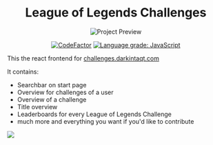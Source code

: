 <div align="center">
  <h1>League of Legends Challenges</h1>

![Project Preview](https://lolcdn.darkintaqt.com/cdn/challenge-preview.png "Project Preview")
  
[![CodeFactor](https://www.codefactor.io/repository/github/darkintaqt/challenges/badge)](https://www.codefactor.io/repository/github/darkintaqt/challenges)
[![Language grade: JavaScript](https://img.shields.io/lgtm/grade/javascript/g/DarkIntaqt/challenges.svg?logo=lgtm&logoWidth=18)](https://lgtm.com/projects/g/DarkIntaqt/challenges/context:javascript)
</div>

This the react frontend for [challenges.darkintaqt.com](https://challenges.darkintaqt.com/)

It contains:
* Searchbar on start page
* Overview for challenges of a user
* Overview of a challenge
* Title overview
* Leaderboards for every League of Legends Challenge
* much more and everything you want if you'd like to contribute

<a href="https://github.com/darkintaqt/challenges/graphs/contributors">
  <img src="https://contrib.rocks/image?repo=darkintaqt/challenges" />
</a>

